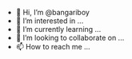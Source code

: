 - 👋 Hi, I’m @bangariboy
- 👀 I’m interested in ...
- 🌱 I’m currently learning ...
- 💞️ I’m looking to collaborate on ...
- 📫 How to reach me ...

<!---
bangariboy/bangariboy is a ✨ special ✨ repository because its `README.md` (this file) appears on your GitHub profile.
You can click the Preview link to take a look at your changes.
--->
